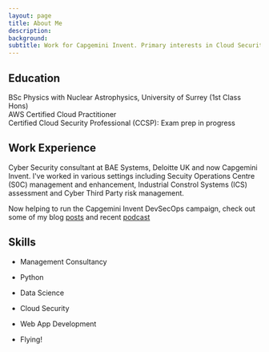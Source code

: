 ```yaml
---
layout: page
title: About Me
description: 
background:
subtitle: Work for Capgemini Invent. Primary interests in Cloud Security & DevSecOps. Learning Data Science. 
---
```


## Education
BSc Physics with Nuclear Astrophysics, University of Surrey (1st Class Hons) <br>
AWS Certified Cloud Practitioner <br>
Certified Cloud Security Professional (CCSP): Exam prep in progress

## Work Experience
Cyber Security consultant at BAE Systems, Deloitte UK and now Capgemini Invent. 
I've worked in various settings including Secuity Operations Centre (S0C) management and enhancement, Industrial Constrol Systems (ICS) assessment and Cyber Third Party risk management.  

Now helping to run the Capgemini Invent DevSecOps campaign, check out some of my blog  <a href="https://www.capgemini.com/gb-en/service/cybersecurity-services/devsecops-security-in-fast-digital/">posts</a> and recent <a href="https://www.capgemini.com/gb-en/resources/devsecops-agile-security-in-a-world-of-fast-digital/">podcast</a>

## Skills

* Management Consultancy 

* Python 

* Data Science 

* Cloud Security 

* Web App Development 

* Flying!